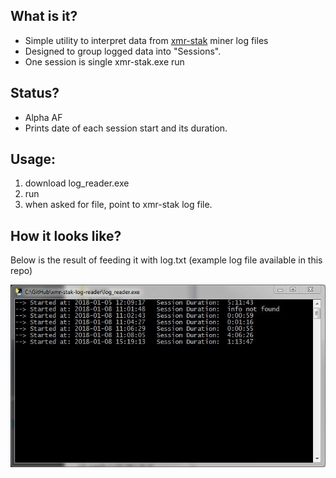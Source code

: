 ## What is it?
- Simple utility to interpret data from [xmr-stak](https://github.com/fireice-uk/xmr-stak) miner log files
- Designed to group logged data into "Sessions". 
- One session is single xmr-stak.exe run

## Status?
- Alpha AF
- Prints date of each session start and its duration.

## Usage:
1. download log_reader.exe
2. run
3. when asked for file, point to xmr-stak log file.


## How it looks like?
Below is the result of feeding it with log.txt (example log file available in this repo)

![](screenshot.JPG)
